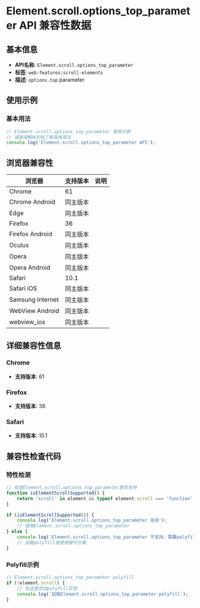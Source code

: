 # Element.scroll.options_top_parameter API 兼容性数据

## 基本信息

- **API名称**: `Element.scroll.options_top_parameter`
- **标签**: `web-features:scroll-elements`
- **描述**: `options.top` parameter

## 使用示例

### 基本用法

```javascript
// Element.scroll.options_top_parameter 使用示例
// 请查阅MDN文档了解具体用法
console.log('Element.scroll.options_top_parameter API');
```

## 浏览器兼容性

| 浏览器 | 支持版本 | 说明 |
|--------|----------|------|
| Chrome | 61 |  |
| Chrome Android | 同主版本 |  |
| Edge | 同主版本 |  |
| Firefox | 36 |  |
| Firefox Android | 同主版本 |  |
| Oculus | 同主版本 |  |
| Opera | 同主版本 |  |
| Opera Android | 同主版本 |  |
| Safari | 10.1 |  |
| Safari iOS | 同主版本 |  |
| Samsung Internet | 同主版本 |  |
| WebView Android | 同主版本 |  |
| webview_ios | 同主版本 |  |

## 详细兼容性信息

### Chrome

- **支持版本**: 61

### Firefox

- **支持版本**: 36

### Safari

- **支持版本**: 10.1

## 兼容性检查代码

### 特性检测

```javascript
// 检查Element.scroll.options_top_parameter是否支持
function isElementScrollSupported() {
    return 'scroll' in element && typeof element.scroll === 'function';
}

if (isElementScrollSupported()) {
    console.log('Element.scroll.options_top_parameter 支持');
    // 使用Element.scroll.options_top_parameter
} else {
    console.log('Element.scroll.options_top_parameter 不支持，需要polyfill');
    // 加载polyfill或使用替代方案
}
```

### Polyfill示例

```javascript
// Element.scroll.options_top_parameter polyfill
if (!element.scroll) {
    // 在这里添加polyfill实现
    console.log('加载Element.scroll.options_top_parameter polyfill');
}
```

